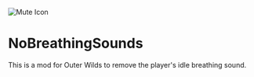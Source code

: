 ![Mute Icon](https://cdn.icon-icons.com/icons2/1933/PNG/512/iconfinder-volume-mute-sound-speaker-audio-4593175_122269.png)

# NoBreathingSounds
 This is a mod for Outer Wilds to remove the player's idle breathing sound.
 
